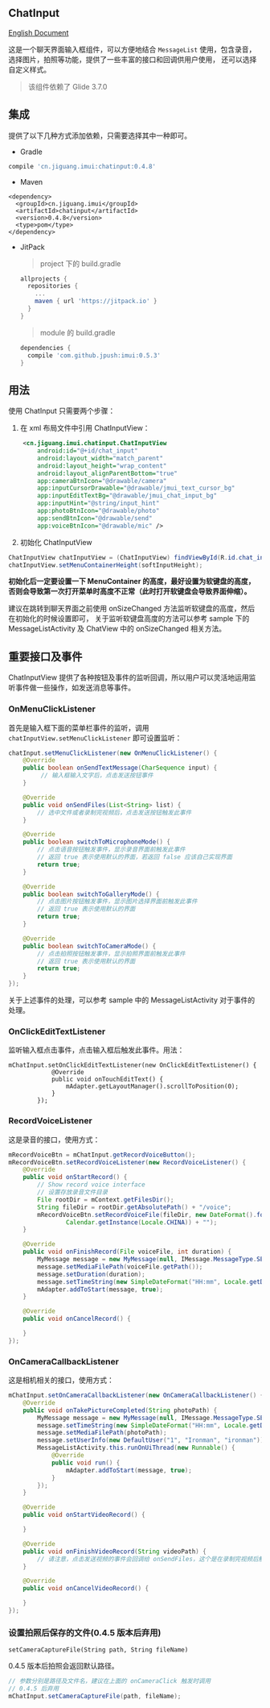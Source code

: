 ## ChatInput

[English Document](./README_EN.md)

这是一个聊天界面输入框组件，可以方便地结合 `MessageList` 使用，包含录音，选择图片，拍照等功能，提供了一些丰富的接口和回调供用户使用，
还可以选择自定义样式。

> 该组件依赖了 Glide 3.7.0

## 集成
提供了以下几种方式添加依赖，只需要选择其中一种即可。

- Gradle
```groovy
compile 'cn.jiguang.imui:chatinput:0.4.8'
```

- Maven
```
<dependency>
  <groupId>cn.jiguang.imui</groupId>
  <artifactId>chatinput</artifactId>
  <version>0.4.8</version>
  <type>pom</type>
</dependency>
```

- JitPack

  > project 下的 build.gradle

  ```groovy
  allprojects {
    repositories {
      ...
      maven { url 'https://jitpack.io' }
    }
  }
  ```

  > module 的 build.gradle

  ```groovy
  dependencies {
    compile 'com.github.jpush:imui:0.5.3'
  }
  ```

## 用法
使用 ChatInput 只需要两个步骤：

1. 在 xml 布局文件中引用 ChatInputView：
```xml
    <cn.jiguang.imui.chatinput.ChatInputView
        android:id="@+id/chat_input"
        android:layout_width="match_parent"
        android:layout_height="wrap_content"
        android:layout_alignParentBottom="true"
        app:cameraBtnIcon="@drawable/camera"
        app:inputCursorDrawable="@drawable/jmui_text_cursor_bg"
        app:inputEditTextBg="@drawable/jmui_chat_input_bg"
        app:inputHint="@string/input_hint"
        app:photoBtnIcon="@drawable/photo"
        app:sendBtnIcon="@drawable/send"
        app:voiceBtnIcon="@drawable/mic" />
```

2. 初始化 ChatInputView
```java
ChatInputView chatInputView = (ChatInputView) findViewById(R.id.chat_input);
chatInputView.setMenuContainerHeight(softInputHeight);
```

  **初始化后一定要设置一下 MenuContainer 的高度，最好设置为软键盘的高度，否则会导致第一次打开菜单时高度不正常（此时打开软键盘会导致界面伸缩）。**

  建议在跳转到聊天界面之前使用 onSizeChanged 方法监听软键盘的高度，然后在初始化的时候设置即可，
  关于监听软键盘高度的方法可以参考 sample 下的 MessageListActivity 及 ChatView 中的 onSizeChanged 相关方法。

## 重要接口及事件
ChatInputView 提供了各种按钮及事件的监听回调，所以用户可以灵活地运用监听事件做一些操作，如发送消息等事件。

### OnMenuClickListener
首先是输入框下面的菜单栏事件的监听，调用 `chatInputView.setMenuClickListener` 即可设置监听：
```java
chatInput.setMenuClickListener(new OnMenuClickListener() {
    @Override
    public boolean onSendTextMessage(CharSequence input) {
         // 输入框输入文字后，点击发送按钮事件
    }

    @Override
    public void onSendFiles(List<String> list) {
        // 选中文件或者录制完视频后，点击发送按钮触发此事件
    }

    @Override
    public boolean switchToMicrophoneMode() {
        // 点击语音按钮触发事件，显示录音界面前触发此事件
        // 返回 true 表示使用默认的界面，若返回 false 应该自己实现界面
        return true;
    }

    @Override
    public boolean switchToGalleryMode() {
        // 点击图片按钮触发事件，显示图片选择界面前触发此事件
        // 返回 true 表示使用默认的界面
        return true;
    }

    @Override
    public boolean switchToCameraMode() {
        // 点击拍照按钮触发事件，显示拍照界面前触发此事件
        // 返回 true 表示使用默认的界面
        return true;
    }
});
```
关于上述事件的处理，可以参考 sample 中的 MessageListActivity 对于事件的处理。



### OnClickEditTextListener

监听输入框点击事件，点击输入框后触发此事件。用法：

```
mChatInput.setOnClickEditTextListener(new OnClickEditTextListener() {
            @Override
            public void onTouchEditText() {
                mAdapter.getLayoutManager().scrollToPosition(0);
            }
        });
```




### RecordVoiceListener
这是录音的接口，使用方式：

```java
mRecordVoiceBtn = mChatInput.getRecordVoiceButton();
mRecordVoiceBtn.setRecordVoiceListener(new RecordVoiceListener() {
    @Override
    public void onStartRecord() {
        // Show record voice interface
        // 设置存放录音文件目录
        File rootDir = mContext.getFilesDir();
        String fileDir = rootDir.getAbsolutePath() + "/voice";
        mRecordVoiceBtn.setRecordVoiceFile(fileDir, new DateFormat().format("yyyy_MMdd_hhmmss",
                Calendar.getInstance(Locale.CHINA)) + "");
    }

    @Override
    public void onFinishRecord(File voiceFile, int duration) {
        MyMessage message = new MyMessage(null, IMessage.MessageType.SEND_VOICE);
        message.setMediaFilePath(voiceFile.getPath());
        message.setDuration(duration);
        message.setTimeString(new SimpleDateFormat("HH:mm", Locale.getDefault()).format(new Date()));
        mAdapter.addToStart(message, true);
    }

    @Override
    public void onCancelRecord() {

    }
});
```

### OnCameraCallbackListener
这是相机相关的接口，使用方式：
```java
mChatInput.setOnCameraCallbackListener(new OnCameraCallbackListener() {
    @Override
    public void onTakePictureCompleted(String photoPath) {
        MyMessage message = new MyMessage(null, IMessage.MessageType.SEND_IMAGE);
        message.setTimeString(new SimpleDateFormat("HH:mm", Locale.getDefault()).format(new Date()));
        message.setMediaFilePath(photoPath);
        message.setUserInfo(new DefaultUser("1", "Ironman", "ironman"));
        MessageListActivity.this.runOnUiThread(new Runnable() {
            @Override
            public void run() {
                mAdapter.addToStart(message, true);
            }
        });
    }

    @Override
    public void onStartVideoRecord() {

    }

    @Override
    public void onFinishVideoRecord(String videoPath) {
        // 请注意，点击发送视频的事件会回调给 onSendFiles，这个是在录制完视频后触发的                               
    }

    @Override
    public void onCancelVideoRecord() {

    }
});
```

### 设置拍照后保存的文件(0.4.5 版本后弃用)
`setCameraCaptureFile(String path, String fileName)`

0.4.5 版本后拍照会返回默认路径。

```java
// 参数分别是路径及文件名，建议在上面的 onCameraClick 触发时调用
// 0.4.5 后弃用
mChatInput.setCameraCaptureFile(path, fileName);
```
